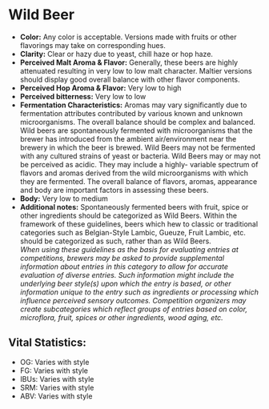 # Wild Beer

- **Color:** Any color is acceptable. Versions made with fruits or other flavorings may take on corresponding hues.
- **Clarity:** Clear or hazy due to yeast, chill haze or hop haze.
- **Perceived Malt Aroma & Flavor:** Generally, these beers are highly attenuated resulting in very low to low malt character. Maltier versions should display good overall balance with other flavor components.
- **Perceived Hop Aroma & Flavor:** Very low to high
- **Perceived bitterness:** Very low to low
- **Fermentation Characteristics:** Aromas may vary significantly due to fermentation attributes contributed by various known and unknown microorganisms. The overall balance should be complex and balanced. Wild beers are spontaneously fermented with microorganisms that the brewer has introduced from the ambient air/environment near the brewery in which the beer is brewed. Wild Beers may not be fermented with any cultured strains of yeast or bacteria. Wild Beers may or may not be perceived as acidic. They may include a highly- variable spectrum of flavors and aromas derived from the wild microorganisms with which they are fermented. The overall balance of flavors, aromas, appearance and body are important factors in assessing these beers.
- **Body:** Very low to medium
- **Additional notes:** Spontaneously fermented beers with fruit, spice or other ingredients should be categorized as Wild Beers. Within the framework of these guidelines, beers which hew to classic or traditional categories such as Belgian-Style Lambic, Gueuze, Fruit Lambic, etc. should be categorized as such, rather than as Wild Beers. <br/>
_When using these guidelines as the basis for evaluating entries at competitions, brewers may be asked to provide supplemental information about entries in this category to allow for accurate evaluation of diverse entries. Such information might include the underlying beer style(s) upon which the entry is based, or other information unique to the entry such as ingredients or processing which influence perceived sensory outcomes. Competition organizers may create subcategories which reflect groups of entries based on color, microflora, fruit, spices or other ingredients, wood aging, etc._

## Vital Statistics:

- OG: Varies with style 
- FG: Varies with style 
- IBUs: Varies with style 
- SRM: Varies with style 
- ABV: Varies with style 
